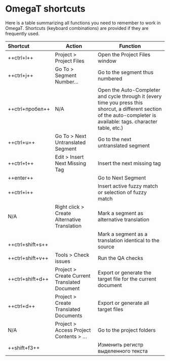 # OmegaT shortcuts

Here is a table summarizing all functions you need to remember to work in OmegaT. Shortcuts (keyboard combinations) are provided if they are frequently used.

| Shortcut | Action | Function |
| :----------------- |--------------------------------                  |----------------------------------------------               |
| ++ctrl+l++ | Project > Project Files | Open the Project Files window |
| ++ctrl+j++ | Go To > Segment Number… | Go to the segment thus numbered |
| ++ctrl+пробел++ | N/A | Open the Auto-Completer and cycle through it (every time you press this shorcut, a different section of the auto-completer is available: tags. character table, etc.) |
| ++ctrl+u++ | Go To > Next Untranslated Segment | Go to the next untranslated segment |
| ++ctrl+t++ | Edit > Insert Next Missing Tag | Insert the next missing tag |
| ++enter++ |                                                  | Go to Next Segment |
| ++ctrl+i++ |                                                  | Insert active fuzzy match or selection of fuzzy match |
| N/A | Right click > Create Alternative Translation | Mark a segment as alternative translation |
| <pre></pre>++ctrl+shift+s++ |                                                  | Mark a segment as a translation identical to the source |
| ++ctrl+shift+v++ | Tools > Check issues | Run the QA checks |
| ++ctrl+shift+d++ | Project > Create Current Translated Document | Export or generate the target file for the current document |
| ++ctrl+d++ | Project > Create Translated Documents | Export or generate all target files |
| N/A | Project > Access Project Contents > … | Go to the project folders |
| ++shift+f3++ |                                                  | Изменить регистр выделенного текста |